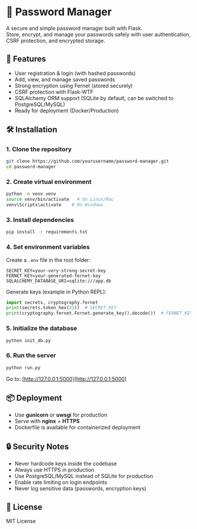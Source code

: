 # 🔐 Password Manager

A secure and simple password manager built with Flask.  
Store, encrypt, and manage your passwords safely with user authentication, CSRF protection, and encrypted storage.

## 🚀 Features
- User registration & login (with hashed passwords)
- Add, view, and manage saved passwords
- Strong encryption using Fernet (stored securely)
- CSRF protection with Flask-WTF
- SQLAlchemy ORM support (SQLite by default, can be switched to PostgreSQL/MySQL)
- Ready for deployment (Docker/Production)

## 🛠 Installation

### 1. Clone the repository
```bash
git clone https://github.com/yourusername/password-manager.git
cd password-manager
```

### 2. Create virtual environment
```bash
python -m venv venv
source venv/bin/activate   # On Linux/Mac
venv\Scripts\activate    # On Windows
```

### 3. Install dependencies
```bash
pip install -r requirements.txt
```

### 4. Set environment variables
Create a `.env` file in the root folder:
```
SECRET_KEY=your-very-strong-secret-key
FERNET_KEY=your-generated-fernet-key
SQLALCHEMY_DATABASE_URI=sqlite:///app.db
```

Generate keys (example in Python REPL):
```python
import secrets, cryptography.fernet
print(secrets.token_hex(32))  # SECRET_KEY
print(cryptography.fernet.Fernet.generate_key().decode())  # FERNET_KEY
```

### 5. Initialize the database
```bash
python init_db.py
```

### 6. Run the server
```bash
python run.py
```

Go to: [http://127.0.0.1:5000](http://127.0.0.1:5000)

## 📦 Deployment
- Use **gunicorn** or **uwsgi** for production
- Serve with **nginx** + **HTTPS**
- Dockerfile is available for containerized deployment

## 🔒 Security Notes
- Never hardcode keys inside the codebase
- Always use HTTPS in production
- Use PostgreSQL/MySQL instead of SQLite for production
- Enable rate limiting on login endpoints
- Never log sensitive data (passwords, encryption keys)

## 📜 License
MIT License
